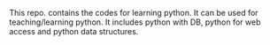 This repo. contains the codes for learning python. It can be used for teaching/learning python. It includes python with DB, python for web access and python data structures.

